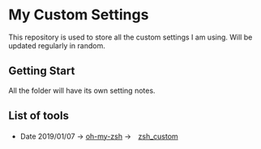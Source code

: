 # My Custom Settings

This repository is used to store all the custom settings I am using. Will be updated regularly in random.

## Getting Start

All the folder will have its own setting notes.

## List of tools



- Date 2019/01/07 → [oh-my-zsh](https://github.com/robbyrussell/oh-my-zsh) →　[zsh_custom](./zsh_custom)

